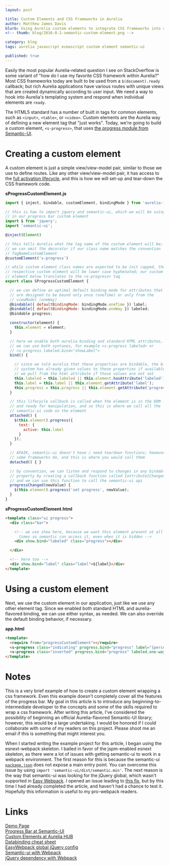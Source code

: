 ```yaml
---
layout: post

title: Custom Elements and CSS Frameworks in Aurelia 
author: Matthew James Davis
blurb: Using Aurelia custom elements to integrate CSS frameworks into an Aurelia application.
<!-- thumb: blog/2016-8-2-semantic-custom-element.png -->

category: blog
tags: aurelia javascript ecmascript custom element semantic-ui

published: true
---
```

Easily the most popular Aurelia-related question I see on StackOverflow is some variant of "how do I use my favorite CSS framework within Aurelia?" Most CSS frameworks today are built to be used from a `$(document).ready` callback; but rich Aurelia applications have various routes with unique views that are created dynamically according to user input. We need a way to hook into Aurelia's templating system and respond when individual elements are `ready`.

The HTML5 standard has a number of built in tags for common elements, such as `<input>`, `<table>`, or `<video>`. Custom elements are the Aurelia way of defining a new element tag that "just works". Today, we're going to build a custom element, `<s-progress>`, that uses [the progress module from Semantic-UI](http://semantic-ui.com/modules/progress.html).

# Creating a custom element

A custom element is just a simple view/view-model pair, similar to those we use to define routes. Like any other view/view-model pair, it has access to the [full activation lifecycle](http://aurelia.io/hub.html#/doc/article/aurelia/framework/latest/cheat-sheet/7), and this is how we will set-up and tear-down the CSS framework code.

**sProgressCustomElement.js**

```javascript
import { inject, bindable, customElement, bindingMode } from 'aurelia-framework';

// this is how to import jquery and semantic-ui, which we will be using
// in our progress bar custom element
import $ from 'jquery';
import 'semantic-ui';

@inject(Element)

// this tells Aurelia what the tag name of the custom element will be; 
// we can omit the decorator if our class name matches the convention 
// TagNameCustomElement
@customElement('s-progress') 

// while custom element class names are expected to be init capped, their
// respective custom element will be lower case hyphenated; our custom 
// element below translates to the <s-progress> tag
export class SProgressCustomElement {

  // we can define an optimal default binding mode for attributes that 
  // are designed to be bound only once (oneTime) or only from the 
  // viewModel (oneWay)
  @bindable({ defaultBindingMode: bindingMode.oneTime }) label;
  @bindable({ defaultBindingMode: bindingMode.oneWay }) labeled;
  @bindable progress;

  constructor(element) {
    this.element = element;
  }

  // here we enable both aurelia binding and standard HTML attributes, so 
  // we can use both syntaxes, for example <s-progress labeled> or
  // <s-progress labeled.bind="showLabel">
  bind() {

    // since we told aurelia that these properties are bindable, the binding
    // system has already given values to these properties if available, so 
    // we pull from the html attribute if those values are not set
    this.labeled = this.labeled || this.element.hasAttribute('labeled');
    this.label = this.label || this.element.getAttribute('label');
    this.progress = this.progress || this.element.getAttribute('progress');
  }

  // this lifecycle callback is called when the element is in the DOM
  // and ready for manipulation, and so this is where we call all the 
  // semantic-ui code on the element
  attached() {
    $(this.element).progress({
      text: {
        active: this.label
      }
    });
  }

  // AFAIK, semantic-ui doesn't have / need teardown functions; however, 
  // some frameworks do, and this is where you would call them
  detached() { }

  // by convention, we can listen and respond to changes in any bindable
  // property by creating a callback function called {attribute}Changed,
  // and we can use this function to call the semantic-ui api
  progressChanged(newValue) {
    $(this.element).progress('set progress', newValue);
  }
}
```

**sProgressCustomElement.html**

```html
<template class="ui progress">
  <div class="bar">

    <!-- we use show here, because we want this element present at all
      times so semantic can access it, even when it is hidden -->
    <div show.bind="labeled" class="progress"></div>

  </div>

  <!-- here too -->
  <div show.bind="label" class="label">${label}</div>
</template>
```

# Using a custom element

Next, we use the custom element in our application, just like we use any other element tag. Since we enabled both standard HTML and aurelia-flavored binding, we can use either syntax, as needed. We can also override the default binding behavior, if necessary.

**app.html**

```html
<template>
  <require from="progressCustomElement"></require>
  <s-progress class="indicating" progress.bind="progress" label="{percent}% awesome" labeled></s-progress>
  <s-progress class="inverted" progress.bind="progress" labeled.one-way="showLabel"></s-progress>
</template>
```

# Notes

This is a very brief example of how to create a custom element wrapping a css framework. Even this example doesn't completely cover all the features of the progress bar. My goal in this article is to introduce any beginning-to-intermediate developer to the concepts and some of the skills required to wrap a css framework. After writing this article, I've considered the possibility of beginning an official Aurelia-flavored Semantic-UI library; however, this would be a large undertaking. I would be honored if I could collaborate with some of my readers on this project. Please shoot me an email if this is something that might interest you.

When I started writing the example project for this article, I began using the esnext-webpack skeleton. I bailed in favor of the jspm-enabled esnext skeleton, as there were a lot of issues with getting semantic-ui to work in a webpack environment. The first reason for this is because the semantic-ui [`package.json`](https://github.com/Semantic-Org/Semantic-UI/blob/2.2.2/package.json) does not expose a main entry point. You can overcome this issue by using `import 'semantic-ui/dist/semantic.min'`. The next reason is the way that semantic-ui was looking for the jQuery global, which wasn't supported in [Easy Webpack](https://github.com/easy-webpack). I opened an issue leading to [this fix](https://github.com/easy-webpack/config-global-jquery/commit/13d0f09024fdc0828996aa3ecd487524ea6e8aad), but by this time I had already completed the article, and haven't had a chance to test it. Hopefully this information is useful to my pro-webpack readers.

# Links

[Demo Page](http://davismj.me/aurelia-semantic)<br />
[Progress Bar at Semantic-UI](http://semantic-ui.com/modules/progress.html)<br />
[Custom Elements at Aurelia HUB](http://aurelia.io/hub.html#/doc/article/aurelia/templating/latest/templating-custom-elements/1)<br />
[Databinding cheat sheet](http://aurelia.io/hub.html#/doc/article/aurelia/framework/latest/cheat-sheet/5)<br />
[EasyWebpack global jQuery config](https://github.com/easy-webpack/config-global-jquery/)<br />
[Semantic-ui with Webpack](http://stackoverflow.com/questions/32909708/using-semantic-ui-and-jquery-with-webpack)<br />
[jQuery dependency with Webpack](http://stackoverflow.com/questions/28969861/managing-jquery-plugin-dependency-in-webpack)<br />